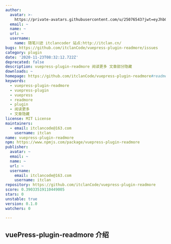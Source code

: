 ```yaml
---
author:
  avatar: >-
    https://private-avatars.githubusercontent.com/u/25076543?jwt=eyJhbGciOiJIUzI1NiIsInR5cCI6IkpXVCJ9.eyJpc3MiOiJnaXRodWIuY29tIiwiYXVkIjoicmF3LmdpdGh1YnVzZXJjb250ZW50LmNvbSIsImtleSI6ImtleTEiLCJleHAiOjE3MzQ2NzM5ODAsIm5iZiI6MTczNDY3Mjc4MCwicGF0aCI6Ii91LzI1MDc2NTQzIn0.6sj17pd3BnzvESqETA6EzClGs7zYMyhl4E5ymm_gBaA&v=4
  email: ~
  name: ~
  url: ~
  username:
    name: 随笔川迹 itclancoder 站点:http://itclan.cn/
bugs: https://github.com/itclanCode/vuepress-plugin-readmore/issues
category: plugin
date: '2020-11-23T08:32:12.722Z'
deprecated: false
description: vuepress-plugin-readmore 阅读更多 文章部分隐藏
downloads: ~
homepage: https://github.com/itclanCode/vuepress-plugin-readmore#readme
keywords:
  - vuepress-plugin-readmore
  - vuepress-plugin
  - vuepress
  - readmore
  - plugin
  - 阅读更多
  - 文章隐藏
license: MIT License
maintainers:
  - email: itclancode@163.com
    username: itclan
name: vuepress-plugin-readmore
npm: https://www.npmjs.com/package/vuepress-plugin-readmore
publisher:
  avatar: ~
  email: ~
  name: ~
  url: ~
  username:
    email: itclancode@163.com
    username: itclan
repository: https://github.com/itclanCode/vuepress-plugin-readmore
score: 0.39033519110449005
stars: 0
unstable: true
version: 0.1.0
watchers: 0

---
```


## vuePress-plugin-readmore 介绍
